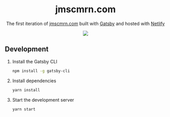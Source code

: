 <h1 align="center">
  jmscmrn.com
</h1>
<p align="center">
  The first iteration of <a href="https://www.jmscmrn.com" target="_blank">jmscmrn.com</a> built with <a href="https://www.gatsbyjs.org/" target="_blank">Gatsby</a> and hosted with <a href="https://www.netlify.com/" target="_blank">Netlify</a>
</p>
<p align="center">
  <a href="https://circleci.com/gh/desruc/personal-portfolio">
    <img src="https://circleci.com/gh/desruc/personal-portfolio.svg?style=svg">
  </a>
</p>

## Development

1. Install the Gatsby CLI

   ```sh
   npm install -g gatsby-cli
   ```

2. Install dependencies

   ```sh
   yarn install
   ```

3. Start the development server

   ```sh
   yarn start
   ```